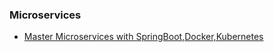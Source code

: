 ### Microservices
- [Master Microservices with SpringBoot,Docker,Kubernetes](https://www.udemy.com/course/master-microservices-with-spring-docker-kubernetes/)

